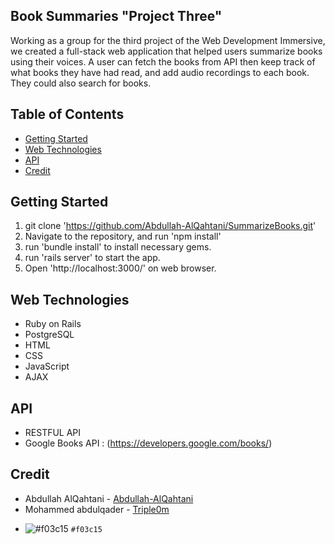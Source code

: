 ## Book Summaries "Project Three"

Working as a group for the third project of the Web Development Immersive, we created a full-stack web application that helped users summarize books using their voices. A user can fetch the books from API then keep track of what books they have had read, and add audio recordings to each book. They could also search for books. 

## Table of Contents

* [Getting Started](#Getting)
* [Web Technologies](#Web)
* [API](#API)
* [Credit](#Credit)



## Getting Started
1. git clone 'https://github.com/Abdullah-AlQahtani/SummarizeBooks.git'
2. Navigate to the repository, and run 'npm install'
3. run 'bundle install' to install necessary gems.
4. run 'rails server' to start the app.
5. Open 'http://localhost:3000/' on web browser.

## Web Technologies
* Ruby on Rails
* PostgreSQL 
* HTML
* CSS
* JavaScript
* AJAX

## API
* RESTFUL API
* Google Books API : (https://developers.google.com/books/)

## Credit

* Abdullah AlQahtani - [Abdullah-AlQahtani](https://github.com/Abdullah-AlQahtani)
* Mohammed abdulqader - [Triple0m](https://github.com/triple0m)

- ![#f03c15](https://placehold.it/15/f03c15/000000?text=+) `#f03c15`

